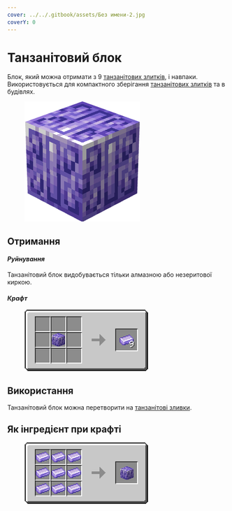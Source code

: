 ```yaml
---
cover: ../../.gitbook/assets/Без имени-2.jpg
coverY: 0
---
```


# Танзанітовий блок

Блок, який можна отримати з 9 [танзанітових злитків](../materialy/metally-i-mineraly/tanzanitovyi-slitok.md), і навпаки. Використовується для компактного зберігання [танзанітових злитків](../materialy/metally-i-mineraly/tanzanitovyi-slitok.md) та в будівлях.

<figure><img src="../../.gitbook/assets/purple_ore_block.png" alt=""><figcaption></figcaption></figure>

## Отримання

#### _Руйнування_

Танзанітовий блок видобувається тільки алмазною або незеритової киркою.

#### _Крафт_

<figure><img src="../../.gitbook/assets/purple_ore_ingot_result-multi.png" alt=""><figcaption></figcaption></figure>

## Використання

Танзанітовий блок можна перетворити на [танзанітові зливки](../materialy/metally-i-mineraly/tanzanitovyi-slitok.md).

## Як інгредієнт при крафті

<figure><img src="../../.gitbook/assets/purple_ore_block_result-x1.png" alt=""><figcaption></figcaption></figure>